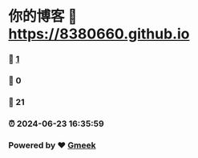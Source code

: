 # 你的博客 :link: https://8380660.github.io 
### :page_facing_up: [1](https://8380660.github.io/tag.html) 
### :speech_balloon: 0 
### :hibiscus: 21 
### :alarm_clock: 2024-06-23 16:35:59 
### Powered by :heart: [Gmeek](https://github.com/Meekdai/Gmeek)

